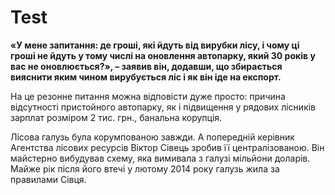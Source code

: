 # Test

**«У мене запитання: де гроші, які йдуть від вирубки лісу, і чому ці гроші не йдуть у тому числі на оновлення автопарку, який 30 років у вас не оновлюється?», – заявив він, додавши, що збирається вияснити яким чином вирубується ліс і як він іде на експорт.**

На це резонне питання можна відповісти дуже просто: причина відсутності пристойного автопарку, як і підвищення у рядових лісників зарплат розміром 2 тис. грн., банальна корупція.

Лісова галузь була корумпованою завжди. А попередній керівник Агентства лісових ресурсів Віктор Сівець зробив її централізованою. Він майстерно вибудував схему, яка вимивала з галузі мільйони доларів. Майже рік після його втечі у лютому 2014 року галузь жила за правилами Сівця.
